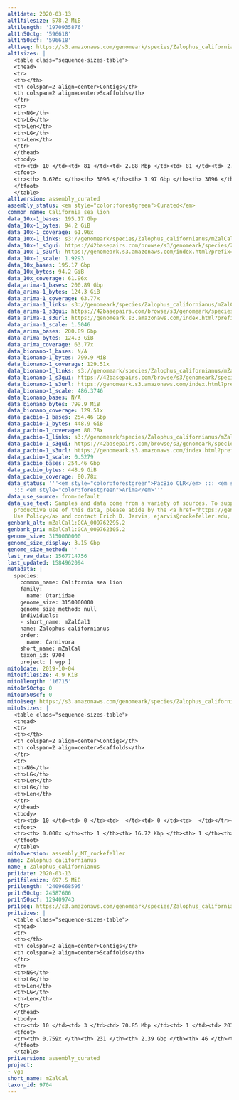 ```yaml
---
alt1date: 2020-03-13
alt1filesize: 578.2 MiB
alt1length: '1970935876'
alt1n50ctg: '596618'
alt1n50scf: '596618'
alt1seq: https://s3.amazonaws.com/genomeark/species/Zalophus_californianus/mZalCal1/assembly_curated/mZalCal1.alt.cur.20200313.fasta.gz
alt1sizes: |
  <table class="sequence-sizes-table">
  <thead>
  <tr>
  <th></th>
  <th colspan=2 align=center>Contigs</th>
  <th colspan=2 align=center>Scaffolds</th>
  </tr>
  <tr>
  <th>NG</th>
  <th>LG</th>
  <th>Len</th>
  <th>LG</th>
  <th>Len</th>
  </tr>
  </thead>
  <tbody>
  <tr><td> 10 </td><td> 81 </td><td> 2.88 Mbp </td><td> 81 </td><td> 2.88 Mbp </td></tr><tr><td> 20 </td><td> 215 </td><td> 1.99 Mbp </td><td> 215 </td><td> 1.99 Mbp </td></tr><tr><td> 30 </td><td> 406 </td><td> 1.39 Mbp </td><td> 406 </td><td> 1.39 Mbp </td></tr><tr><td> 40 </td><td> 680 </td><td> 0.97 Mbp </td><td> 680 </td><td> 0.97 Mbp </td></tr><tr style="background-color:#cccccc;"><td> 50 </td><td> 1089 </td><td> 0.60 Mbp </td><td> 1089 </td><td> 0.60 Mbp </td></tr><tr><td> 60 </td><td> 2055 </td><td> 145.88 Kbp </td><td> 2055 </td><td> 145.88 Kbp </td></tr><tr><td> 70 </td><td> 0 </td><td>  </td><td> 0 </td><td>  </td></tr><tr><td> 80 </td><td> 0 </td><td>  </td><td> 0 </td><td>  </td></tr><tr><td> 90 </td><td> 0 </td><td>  </td><td> 0 </td><td>  </td></tr><tr><td> 100 </td><td> 0 </td><td>  </td><td> 0 </td><td>  </td></tr></tbody>
  <tfoot>
  <tr><th> 0.626x </th><th> 3096 </th><th> 1.97 Gbp </th><th> 3096 </th><th> 1.97 Gbp </th></tr>
  </tfoot>
  </table>
alt1version: assembly_curated
assembly_status: <em style="color:forestgreen">Curated</em>
common_name: California sea lion
data_10x-1_bases: 195.17 Gbp
data_10x-1_bytes: 94.2 GiB
data_10x-1_coverage: 61.96x
data_10x-1_links: s3://genomeark/species/Zalophus_californianus/mZalCal1/genomic_data/10x/<br>
data_10x-1_s3gui: https://42basepairs.com/browse/s3/genomeark/species/Zalophus_californianus/mZalCal1/genomic_data/10x/
data_10x-1_s3url: https://genomeark.s3.amazonaws.com/index.html?prefix=species/Zalophus_californianus/mZalCal1/genomic_data/10x/
data_10x-1_scale: 1.9293
data_10x_bases: 195.17 Gbp
data_10x_bytes: 94.2 GiB
data_10x_coverage: 61.96x
data_arima-1_bases: 200.89 Gbp
data_arima-1_bytes: 124.3 GiB
data_arima-1_coverage: 63.77x
data_arima-1_links: s3://genomeark/species/Zalophus_californianus/mZalCal1/genomic_data/arima/<br>
data_arima-1_s3gui: https://42basepairs.com/browse/s3/genomeark/species/Zalophus_californianus/mZalCal1/genomic_data/arima/
data_arima-1_s3url: https://genomeark.s3.amazonaws.com/index.html?prefix=species/Zalophus_californianus/mZalCal1/genomic_data/arima/
data_arima-1_scale: 1.5046
data_arima_bases: 200.89 Gbp
data_arima_bytes: 124.3 GiB
data_arima_coverage: 63.77x
data_bionano-1_bases: N/A
data_bionano-1_bytes: 799.9 MiB
data_bionano-1_coverage: 129.51x
data_bionano-1_links: s3://genomeark/species/Zalophus_californianus/mZalCal1/genomic_data/bionano/<br>
data_bionano-1_s3gui: https://42basepairs.com/browse/s3/genomeark/species/Zalophus_californianus/mZalCal1/genomic_data/bionano/
data_bionano-1_s3url: https://genomeark.s3.amazonaws.com/index.html?prefix=species/Zalophus_californianus/mZalCal1/genomic_data/bionano/
data_bionano-1_scale: 486.3746
data_bionano_bases: N/A
data_bionano_bytes: 799.9 MiB
data_bionano_coverage: 129.51x
data_pacbio-1_bases: 254.46 Gbp
data_pacbio-1_bytes: 448.9 GiB
data_pacbio-1_coverage: 80.78x
data_pacbio-1_links: s3://genomeark/species/Zalophus_californianus/mZalCal1/genomic_data/pacbio/<br>
data_pacbio-1_s3gui: https://42basepairs.com/browse/s3/genomeark/species/Zalophus_californianus/mZalCal1/genomic_data/pacbio/
data_pacbio-1_s3url: https://genomeark.s3.amazonaws.com/index.html?prefix=species/Zalophus_californianus/mZalCal1/genomic_data/pacbio/
data_pacbio-1_scale: 0.5279
data_pacbio_bases: 254.46 Gbp
data_pacbio_bytes: 448.9 GiB
data_pacbio_coverage: 80.78x
data_status: '''<em style="color:forestgreen">PacBio CLR</em> ::: <em style="color:forestgreen">10x</em>
  ::: <em style="color:forestgreen">Arima</em>'''
data_use_source: from-default
data_use_text: Samples and data come from a variety of sources. To support fair and
  productive use of this data, please abide by the <a href="https://genome10k.soe.ucsc.edu/data-use-policies/">Data
  Use Policy</a> and contact Erich D. Jarvis, ejarvis@rockefeller.edu, with any questions.
genbank_alt: mZalCal1:GCA_009762295.2
genbank_pri: mZalCal1:GCA_009762305.2
genome_size: 3150000000
genome_size_display: 3.15 Gbp
genome_size_method: ''
last_raw_data: 1567714756
last_updated: 1584962094
metadata: |
  species:
    common_name: California sea lion
    family:
      name: Otariidae
    genome_size: 3150000000
    genome_size_method: null
    individuals:
    - short_name: mZalCal1
    name: Zalophus californianus
    order:
      name: Carnivora
    short_name: mZalCal
    taxon_id: 9704
    project: [ vgp ]
mito1date: 2019-10-04
mito1filesize: 4.9 KiB
mito1length: '16715'
mito1n50ctg: 0
mito1n50scf: 0
mito1seq: https://s3.amazonaws.com/genomeark/species/Zalophus_californianus/mZalCal1/assembly_MT_rockefeller/mZalCal1.MT.20191004.fasta.gz
mito1sizes: |
  <table class="sequence-sizes-table">
  <thead>
  <tr>
  <th></th>
  <th colspan=2 align=center>Contigs</th>
  <th colspan=2 align=center>Scaffolds</th>
  </tr>
  <tr>
  <th>NG</th>
  <th>LG</th>
  <th>Len</th>
  <th>LG</th>
  <th>Len</th>
  </tr>
  </thead>
  <tbody>
  <tr><td> 10 </td><td> 0 </td><td>  </td><td> 0 </td><td>  </td></tr><tr><td> 20 </td><td> 0 </td><td>  </td><td> 0 </td><td>  </td></tr><tr><td> 30 </td><td> 0 </td><td>  </td><td> 0 </td><td>  </td></tr><tr><td> 40 </td><td> 0 </td><td>  </td><td> 0 </td><td>  </td></tr><tr style="background-color:#cccccc;"><td> 50 </td><td> 0 </td><td style="background-color:#ff8888;">  </td><td> 0 </td><td style="background-color:#ff8888;">  </td></tr><tr><td> 60 </td><td> 0 </td><td>  </td><td> 0 </td><td>  </td></tr><tr><td> 70 </td><td> 0 </td><td>  </td><td> 0 </td><td>  </td></tr><tr><td> 80 </td><td> 0 </td><td>  </td><td> 0 </td><td>  </td></tr><tr><td> 90 </td><td> 0 </td><td>  </td><td> 0 </td><td>  </td></tr><tr><td> 100 </td><td> 0 </td><td>  </td><td> 0 </td><td>  </td></tr></tbody>
  <tfoot>
  <tr><th> 0.000x </th><th> 1 </th><th> 16.72 Kbp </th><th> 1 </th><th> 16.72 Kbp </th></tr>
  </tfoot>
  </table>
mito1version: assembly_MT_rockefeller
name: Zalophus californianus
name_: Zalophus_californianus
pri1date: 2020-03-13
pri1filesize: 697.5 MiB
pri1length: '2409668595'
pri1n50ctg: 24587606
pri1n50scf: 129409743
pri1seq: https://s3.amazonaws.com/genomeark/species/Zalophus_californianus/mZalCal1/assembly_curated/mZalCal1.pri.cur.20200313.fasta.gz
pri1sizes: |
  <table class="sequence-sizes-table">
  <thead>
  <tr>
  <th></th>
  <th colspan=2 align=center>Contigs</th>
  <th colspan=2 align=center>Scaffolds</th>
  </tr>
  <tr>
  <th>NG</th>
  <th>LG</th>
  <th>Len</th>
  <th>LG</th>
  <th>Len</th>
  </tr>
  </thead>
  <tbody>
  <tr><td> 10 </td><td> 3 </td><td> 70.85 Mbp </td><td> 1 </td><td> 203.41 Mbp </td></tr><tr><td> 20 </td><td> 9 </td><td> 48.36 Mbp </td><td> 3 </td><td> 191.60 Mbp </td></tr><tr><td> 30 </td><td> 16 </td><td> 40.52 Mbp </td><td> 4 </td><td> 154.43 Mbp </td></tr><tr><td> 40 </td><td> 25 </td><td> 30.66 Mbp </td><td> 7 </td><td> 140.58 Mbp </td></tr><tr style="background-color:#cccccc;"><td> 50 </td><td> 36 </td><td style="background-color:#88ff88;"> 24.59 Mbp </td><td> 9 </td><td style="background-color:#88ff88;"> 129.41 Mbp </td></tr><tr><td> 60 </td><td> 53 </td><td> 14.65 Mbp </td><td> 11 </td><td> 113.59 Mbp </td></tr><tr><td> 70 </td><td> 83 </td><td> 7.13 Mbp </td><td> 15 </td><td> 89.16 Mbp </td></tr><tr><td> 80 </td><td> 0 </td><td>  </td><td> 0 </td><td>  </td></tr><tr><td> 90 </td><td> 0 </td><td>  </td><td> 0 </td><td>  </td></tr><tr><td> 100 </td><td> 0 </td><td>  </td><td> 0 </td><td>  </td></tr></tbody>
  <tfoot>
  <tr><th> 0.759x </th><th> 231 </th><th> 2.39 Gbp </th><th> 46 </th><th> 2.41 Gbp </th></tr>
  </tfoot>
  </table>
pri1version: assembly_curated
project:
- vgp
short_name: mZalCal
taxon_id: 9704
---
```

